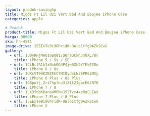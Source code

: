 ```yaml
---
layout: produk-casinghp
title: Migos Ft Lil Uzi Vert Bad And Boujee iPhone Case
categories: apple

# Produk
product-title: Migos Ft Lil Uzi Vert Bad And Boujee iPhone Case
harga: 90000
sku: hn-4541
image-drive: 15EExTe9i9GhridK-OWlo1tfg9AZkSCwG
gallery:
  - url: 1u0yRHjMe01oBO81vD6raDCkhJmNXL7Bn
    title: iPhone 5 / 5s / SE
  - url: 1CiBslR1h3xNnbGGNP4jw6Xh9YYKkF28w
    title: iPhone 6 / 6s
  - url: 1UXcVT94KZBZEkC7MIDydcLNz5PR6iMXy
    title: iPhone 6 Plus / 6s Plus
  - url: 1G8putj_2ri7hpfnu31X1t2IgocE0JN7H
    title: iPhone 7 / 8
  - url: 1LX3fobKBano4MPNwJSlTvx4xzRgCLEAV
    title: iPhone 7 Plus / 8 Plus
  - url: 15EExTe9i9GhridK-OWlo1tfg9AZkSCwG
    title: iPhone X
---
```

